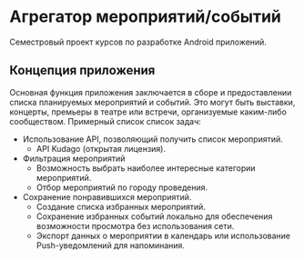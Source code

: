 # Агрегатор мероприятий/событий
  Семестровый проект курсов по разработке Android приложений.
## Концепция приложения
  Основная функция приложения заключается в сборе и предоставлении списка планируемых мероприятий и событий. Это могут быть выставки, концерты, премьеры в театре или встречи, организуемые каким-либо сообществом. 
  Примерный список список задач:
  - Использование API, позволяющий получить список мероприятий.
    - API Kudago (открытая лицензия).
  - Фильтрация мероприятий
    - Возможность выбрать наиболее интересные категории мероприятий.
    - Отбор мероприятий по городу проведения.
  - Сохранение понравившихся мероприятий. 
    - Создание списка избранных мероприятий.
    - Сохранение избранных событий локально для обеспечения возможности просмотра без использования сети.
    - Экспорт данных о мероприятии в календарь или использование Push-уведомлений для напоминания.
 

